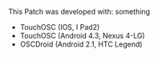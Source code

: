 This Patch was developed with:
something
- TouchOSC (IOS, I Pad2)
- TouchOSC (Android 4.3, Nexus 4-LG)
- OSCDroid (Android 2.1, HTC Legend)
